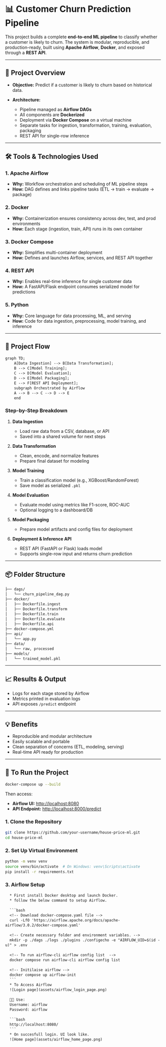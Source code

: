 # 📊 Customer Churn Prediction Pipeline

This project builds a complete **end-to-end ML pipeline** to classify whether a customer is likely to churn. The system is modular, reproducible, and production-ready, built using **Apache Airflow**, **Docker**, and exposed through a **REST API**.

---

## 🚀 Project Overview

* **Objective:** Predict if a customer is likely to churn based on historical data.
* **Architecture:**

  * Pipeline managed as **Airflow DAGs**
  * All components are **Dockerized**
  * Deployment via **Docker Compose** on a virtual machine
  * Separate tasks for ingestion, transformation, training, evaluation, packaging
  * REST API for single-row inference

---

## 🛠️ Tools & Technologies Used

### 1. Apache Airflow

* **Why:** Workflow orchestration and scheduling of ML pipeline steps
* **How:** DAG defines and links pipeline tasks (ETL → train → evaluate → package)

### 2. Docker

* **Why:** Containerization ensures consistency across dev, test, and prod environments
* **How:** Each stage (ingestion, train, API) runs in its own container

### 3. Docker Compose

* **Why:** Simplifies multi-container deployment
* **How:** Defines and launches Airflow, services, and REST API together

### 4. REST API

* **Why:** Enables real-time inference for single customer data
* **How:** A FastAPI/Flask endpoint consumes serialized model for predictions

### 5. Python

* **Why:** Core language for data processing, ML, and serving
* **How:** Code for data ingestion, preprocessing, model training, and inference

---

## 🔄 Project Flow

```mermaid
graph TD;
    A[Data Ingestion] --> B[Data Transformation];
    B --> C[Model Training];
    C --> D[Model Evaluation];
    D --> E[Model Packaging];
    E --> F[REST API Deployment];
    subgraph Orchestrated by Airflow
    A --> B --> C --> D --> E
    end
```

### Step-by-Step Breakdown

1. **Data Ingestion**

   * Load raw data from a CSV, database, or API
   * Saved into a shared volume for next steps

2. **Data Transformation**

   * Clean, encode, and normalize features
   * Prepare final dataset for modeling

3. **Model Training**

   * Train a classification model (e.g., XGBoost/RandomForest)
   * Save model as serialized `.pkl`

4. **Model Evaluation**

   * Evaluate model using metrics like F1-score, ROC-AUC
   * Optional logging to a dashboard/DB

5. **Model Packaging**

   * Prepare model artifacts and config files for deployment

6. **Deployment & Inference API**

   * REST API (FastAPI or Flask) loads model
   * Supports single-row input and returns churn prediction

---

## 📦 Folder Structure

```
├── dags/
│   └── churn_pipeline_dag.py
├── docker/
│   ├── Dockerfile.ingest
│   ├── Dockerfile.transform
│   ├── Dockerfile.train
│   ├── Dockerfile.evaluate
│   ├── Dockerfile.api
├── docker-compose.yml
├── api/
│   └── app.py
├── data/
│   └── raw, processed
├── models/
│   └── trained_model.pkl
```

---

## 📈 Results & Output

* Logs for each stage stored by Airflow
* Metrics printed in evaluation logs
* API exposes `/predict` endpoint

---

## 💡 Benefits

* Reproducible and modular architecture
* Easily scalable and portable
* Clean separation of concerns (ETL, modeling, serving)
* Real-time API ready for production

---

## 📌 To Run the Project

```bash
docker-compose up --build
```

Then access:

* **Airflow UI:** [http://localhost:8080](http://localhost:8080)
* **API Endpoint:** [http://localhost:8000/predict](http://localhost:8000/predict)

### 1. Clone the Repository

```bash
git clone https://github.com/your-username/house-price-ml.git
cd house-price-ml
```

### 2. Set Up Virtual Environment

```bash
python -m venv venv
source venv/bin/activate  # On Windows: venv\Scripts\activate
pip install -r requirements.txt
```

### 3. Airflow Setup
        
      * First install Docker desktop and launch Docker.
      * follow the below command to setup Airflow.

      ```bash
      <!-- Download docker-compose.yaml file -->
      curl -LfO 'https://airflow.apache.org/docs/apache-airflow/3.0.2/docker-compose.yaml'  

      <!-- Create necessary folder and environment variables. -->
      mkdir -p ./dags ./logs ./plugins ./configecho -e "AIRFLOW_UID=$(id -u)" > .env

      <!-- To run airflow-cli airflow config list  -->
      docker compose run airflow-cli airflow config list

      <!-- Initilaise airflow -->
      docker compose up airflow-init      
      ```
      * To Access Airflow  
      ![Login page](assets/airflow_login_page.png)

      🧑‍💻 Use:
      Username: airflow
      Password: airflow

      ```bash
      http://localhost:8080/  
      ```
      * On succesfull login. UI look like.
      ![Home page](assets/airflow_home_page.png)



